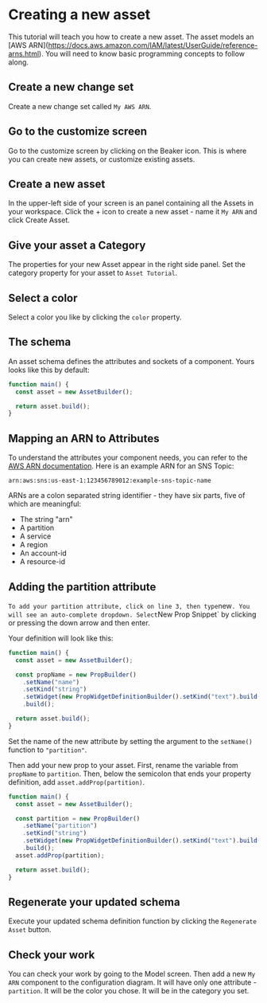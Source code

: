 # Creating a new asset

This tutorial will teach you how to create a new asset. The asset models an
\[AWS
ARN\](<https://docs.aws.amazon.com/IAM/latest/UserGuide/reference-arns.html>).
You will need to know basic programming concepts to follow along.

## Create a new change set

Create a new change set called `My AWS ARN`.

## Go to the customize screen

Go to the customize screen by clicking on the Beaker icon. This is where you can
create new assets, or customize existing assets.

## Create a new asset

In the upper-left side of your screen is an panel containing all the Assets in
your workspace. Click the + icon to create a new asset - name it `My ARN` and
click Create Asset.

## Give your asset a Category

The properties for your new Asset appear in the right side panel. Set the
category property for your asset to `Asset Tutorial`.

## Select a color

Select a color you like by clicking the `color` property.

## The schema

An asset schema defines the attributes and sockets of a component. Yours looks
like this by default:

```typescript
function main() {
  const asset = new AssetBuilder();

  return asset.build();
}
```

## Mapping an ARN to Attributes

To understand the attributes your component needs, you can refer to the
[AWS ARN documentation](https://docs.aws.amazon.com/IAM/latest/UserGuide/reference-arns.html).
Here is an example ARN for an SNS Topic:

```
arn:aws:sns:us-east-1:123456789012:example-sns-topic-name
```

ARNs are a colon separated string identifier - they have six parts, five of
which are meaningful:

- The string "arn"
- A partition
- A service
- A region
- An account-id
- A resource-id

## Adding the partition attribute

`To add your partition attribute, click on line 3, then type`new`. You will see an auto-complete dropdown. Select`New
Prop Snippet` by clicking or pressing the down arrow and then enter.

Your definition will look like this:

```typescript
function main() {
  const asset = new AssetBuilder();

  const propName = new PropBuilder()
    .setName("name")
    .setKind("string")
    .setWidget(new PropWidgetDefinitionBuilder().setKind("text").build())
    .build();

  return asset.build();
}
```

Set the name of the new attribute by setting the argument to the `setName()`
function to `"partition"`.

Then add your new prop to your asset. First, rename the variable from `propName`
to `partition`. Then, below the semicolon that ends your property definition,
add `asset.addProp(partition)`.

```typescript
function main() {
  const asset = new AssetBuilder();

  const partition = new PropBuilder()
    .setName("partition")
    .setKind("string")
    .setWidget(new PropWidgetDefinitionBuilder().setKind("text").build())
    .build();
  asset.addProp(partition);

  return asset.build();
}
```

## Regenerate your updated schema

Execute your updated schema definition function by clicking the
`Regenerate Asset` button.

## Check your work

You can check your work by going to the Model screen. Then add a new `My ARN`
component to the configuration diagram. It will have only one attribute -
`partition`. It will be the color you chose. It will be in the category you set.
